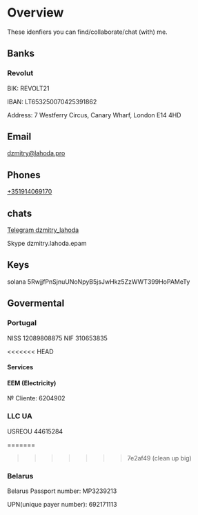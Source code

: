 # Overview

These idenfiers you can find/collaborate/chat (with) me.

## Banks

### Revolut

BIK: REVOLT21

IBAN: LT653250070425391862

Address: 7 Westferry Circus, Canary Wharf, London E14 4HD

## Email

[dzmitry@lahoda.pro](email:dzmitry@lahoda.pro)


## Phones

[+351914069170](tel:+351914069170)

## chats

[Telegram dzmitry_lahoda](https://t.me/dzmitry_lahoda)

Skype dzmitry.lahoda.epam

## Keys

solana 5RwjjfPnSjnuUNoNpyB5jsJwHkz5ZzWWT399HoPAMeTy

## Govermental

### Portugal

NISS 12089808875
NIF 310653835

<<<<<<< HEAD
#### Services

#### EEM (Electricity)

№ Cliente: 6204902

### LLC UA

USREOU 44615284

=======
>>>>>>> 7e2af49 (clean up big)
### Belarus

Belarus Passport number: MP3239213

UPN(unique payer number): 692171113